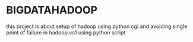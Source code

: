 # BIGDATAHADOOP
this project is about setup of hadoop using python cgi and avoiding single point of failure in hadoop vs1 using python script
